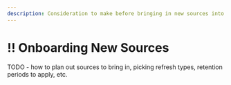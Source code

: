 ```yaml
---
description: Consideration to make before bringing in new sources into DataOps.
---
```


# !! Onboarding New Sources

TODO - how to plan out sources to bring in, picking refresh types, retention periods to apply, etc.

